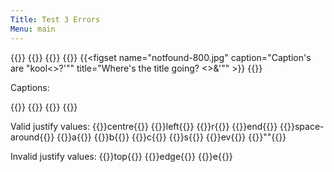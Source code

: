 ```yaml
---
Title: Test 3 Errors
Menu: main
---
```


{{<figrow gallery=test1 justify="start" size=wrong debug=false >}}
{{<figset name="img20220824_095038_DRO-800.jpg" size=average title="<Grand Title>" alt="Alt's good" >}}
{{<figset image="img20220824_105444_DRO-800.jpg" position=top  >}}
{{<figset name="img20220826_105417_DRO-800.jpg" size=small >}}
{{<figset name="notfound-800.jpg" caption="Caption's are \"kool<>?'\"" title="Where's the title going? <>&'\"" >}}
{{</figrow>}}  

Captions:

{{<figrow gallery=test1 justify="start" size=small debug=false >}}
{{<figset name="img20220824_105444_DRO-800.jpg" caption="Long caption to make sure it's all hanging tothether" >}}
{{<figset name="img20220826_105417_DRO-800.jpg" caption="Flksajdf lksjd lskjdf lskdj lskdfj lsdkfj lskdjf lskdfj" >}}
{{</figrow>}}  

Valid justify values: 
{{<figrow gallery=test1 justify="centre" >}}centre{{</figrow>}}
{{<figrow gallery=test1 justify="left" >}}left{{</figrow>}}
{{<figrow gallery=test1 justify="r" >}}r{{</figrow>}}
{{<figrow gallery=test1 justify="end" >}}end{{</figrow>}}
{{<figrow gallery=test1 justify="space-around" >}}space-around{{</figrow>}}
{{<figrow gallery=test1 justify="a" >}}a{{</figrow>}}
{{<figrow gallery=test1 justify="b" >}}b{{</figrow>}}
{{<figrow gallery=test1 justify="c" >}}c{{</figrow>}}
{{<figrow gallery=test1 justify="s" >}}s{{</figrow>}}
{{<figrow gallery=test1 justify="ev" >}}ev{{</figrow>}}
{{<figrow gallery=test1 justify="" >}}""{{</figrow>}}

Invalid justify values: 
{{<figrow gallery=test1 justify="top" >}}top{{</figrow>}}
{{<figrow gallery=test1 justify="edge" >}}edge{{</figrow>}}
{{<figrow gallery=test1 justify="e" >}}e{{</figrow>}}

